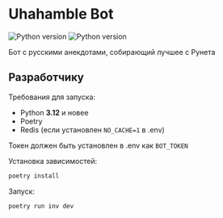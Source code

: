 Uhahamble Bot
===

![Python version](https://badgen.net/badge/python/v3.12/blue)
![Python version](https://badgen.net/badge/redis/v7/red)

Бот с русскими анекдотами, собирающий лучшее с Рунета

## Разработчику

Требования для запуска:

* Python **3.12** и новее
* Poetry
* Redis (если установлен `NO_CACHE=1` в .env)

Токен должен быть установлен в .env как `BOT_TOKEN`

Установка зависимостей:

```sh
poetry install
```

Запуск:

```sh
poetry run inv dev
```
